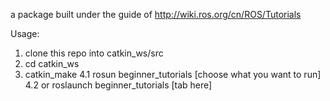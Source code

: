 a package built under the guide of http://wiki.ros.org/cn/ROS/Tutorials

Usage:
  1. clone this repo into catkin_ws/src
  2. cd catkin_ws
  3. catkin_make
  4.1 rosun beginner_tutorials [choose what you want to run]
  4.2 or roslaunch beginner_tutorials [tab here]
